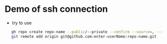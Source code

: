 # Demo of ssh connection 
 - try to use 
 
 ```Bash 
    gh repo create repo-name --public/--private --confirm --source=, --remote=--origin
    git remote add origin git@github.com:enter-userName:repo-name.git

 ```

 
